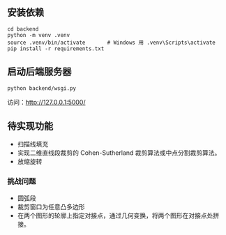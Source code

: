 ## 安装依赖
```shell
cd backend
python -m venv .venv
source .venv/bin/activate       # Windows 用 .venv\Scripts\activate
pip install -r requirements.txt
```
## 启动后端服务器
```shell
python backend/wsgi.py
```
访问：http://127.0.0.1:5000/

## 待实现功能
- 扫描线填充
- 实现二维直线段裁剪的 Cohen-Sutherland 裁剪算法或中点分割裁剪算法。
- 放缩旋转
### 挑战问题
- 圆弧段
- 裁剪窗口为任意凸多边形
- 在两个图形的轮廓上指定对接点，通过几何变换，将两个图形在对接点处拼接。
